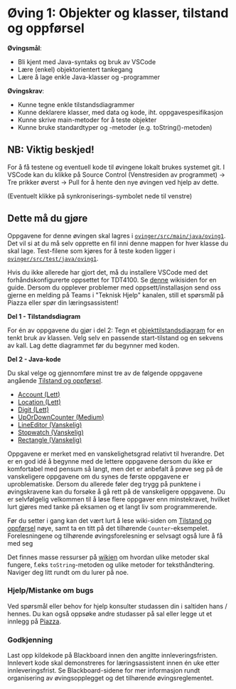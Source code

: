 # Øving 1: Objekter og klasser, tilstand og oppførsel

**Øvingsmål**:

- Bli kjent med Java-syntaks og bruk av VSCode
- Lære (enkel) objektorientert tankegang
- Lære å lage enkle Java-klasser og -programmer

**Øvingskrav**:

- Kunne tegne enkle tilstandsdiagrammer
- Kunne deklarere klasser, med data og kode, iht. oppgavespesifikasjon
- Kunne skrive main-metoder for å teste objekter
- Kunne bruke standardtyper og -metoder (e.g. toString()-metoden)

## NB: Viktig beskjed!

For å få testene og eventuell kode til øvingene lokalt brukes systemet git. I VSCode kan du klikke på Source Control (Venstresiden av programmet) -> Tre prikker øverst -> Pull for å hente den nye øvingen ved hjelp av dette.

(Eventuelt klikke på synkroniserings-symbolet nede til venstre)

## Dette må du gjøre

Oppgavene for denne øvingen skal lagres i [`ovinger/src/main/java/oving1`](../../src/main/java/oving1). Det vil si at du må selv opprette en fil inni denne mappen for hver klasse du skal lage. Test-filene som kjøres for å teste koden ligger i [`ovinger/src/test/java/oving1`](../../src/test/java/oving1).

Hvis du ikke allerede har gjort det, må du installere VSCode med det forhåndskonfigurerte oppsettet for TDT4100. Se [denne](https://www.ntnu.no/wiki/display/tdt4100/VS+Code) wikisiden for en guide. Dersom du opplever problemer med oppsett/installasjon send oss gjerne en melding på Teams i "Teknisk Hjelp" kanalen, still et spørsmål på Piazza eller spør din læringsassistent!

**Del 1 - Tilstandsdiagram**

For én av oppgavene du gjør i del 2: Tegn et [objekttilstandsdiagram](https://www.ntnu.no/wiki/x/gSfuAw) for en tenkt bruk av klassen. Velg selv en passende start-tilstand og en sekvens av kall. Lag dette diagrammet før du begynner med koden.

**Del 2 - Java-kode**

Du skal velge og gjennomføre minst tre av de følgende oppgavene angående [Tilstand og oppførsel](https://www.ntnu.no/wiki/pages/viewpage.action?pageId=65937373).

- [Account (Lett)](./Account.md)
- [Location (Lett)](./Location.md)
- [Digit (Lett)](./Digit.md)
- [UpOrDownCounter (Medium)](./UpOrDownCounter.md)
- [LineEditor (Vanskelig)](LineEditor.md)
- [Stopwatch (Vanskelig)](Stopwatch.md)
- [Rectangle (Vanskelig)](Rectangle.md)

Oppgavene er merket med en vanskelighetsgrad relativt til hverandre. Det er en god idé å begynne med de lettere oppgavene dersom du ikke er komfortabel med pensum så langt, men det er anbefalt å prøve seg på de vanskeligere oppgavene om du synes de første oppgavene er uproblematiske. Dersom du allerede føler deg trygg på punktene i øvingskravene kan du forsøke å gå rett på de vanskeligere oppgavene. Du er selvfølgelig velkommen til å løse flere oppgaver enn minstekravet, hvilket lurt gjøres med tanke på eksamen og et langt liv som programmerende.

Før du setter i gang kan det vært lurt å lese wiki-siden om [Tilstand og oppførsel](https://www.ntnu.no/wiki/pages/viewpage.action?pageId=65937373) nøye, samt ta en titt på det tilhørende `Counter`-eksempelet. Forelesningene og tilhørende øvingsforelesning er selvsagt også lure å få med seg

Det finnes masse ressurser på [wikien](https://www.ntnu.no/wiki/display/tdt4100/Faginnhold) om hvordan ulike metoder skal fungere, f.eks `toString`-metoden og ulike metoder for teksthåndtering. Naviger deg litt rundt om du lurer på noe.

### Hjelp/Mistanke om bugs

Ved spørsmål eller behov for hjelp konsulter studassen din i saltiden hans / hennes. Du kan også oppsøke andre studasser på sal eller legge ut et innlegg på [Piazza](https://piazza.com/ntnu.no/spring2023/tdt4100).

### Godkjenning

Last opp kildekode på Blackboard innen den angitte innleveringsfristen. Innlevert kode skal demonstreres for læringsassistent innen én uke etter innleveringsfrist. Se Blackboard-sidene for mer informasjon rundt organisering av øvingsopplegget og det tilhørende øvingsreglementet.
